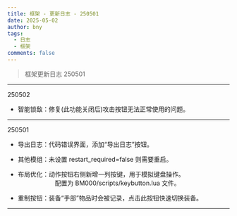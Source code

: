 ```yaml
---
title: 框架 - 更新日志 - 250501
date: 2025-05-02
author: bny
tags:
  - 日志
  - 框架
comments: false
---
```


> 框架更新日志 250501

---

250502

- 智能锁敌：修复(此功能关闭后)攻击按钮无法正常使用的问题。

---

250501

- 导出日志：代码错误界面，添加“导出日志”按钮。  

- 其他模组：未设置 restart_required=false 则需要重启。  

- 布局优化：动作按钮右侧新增一列按键，用于模拟键盘操作。  
　　　　　　配置为 BM000/scripts/keybutton.lua 文件。  

- 重制按钮：装备“手部”物品时会被记录，点击此按钮快速切换装备。  

---
